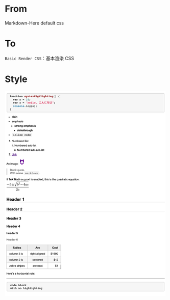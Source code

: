 # From

Markdown-Here default css

# To

`Basic Render CSS`：基本渲染 CSS

# Style

![style01.png](style01.png)
